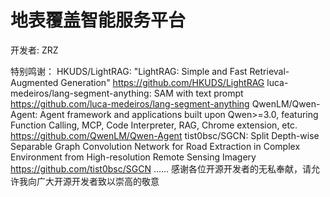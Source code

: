 # 地表覆盖智能服务平台

开发者: ZRZ

特别鸣谢：
HKUDS/LightRAG: "LightRAG: Simple and Fast Retrieval-Augmented Generation" https://github.com/HKUDS/LightRAG
luca-medeiros/lang-segment-anything: SAM with text prompt https://github.com/luca-medeiros/lang-segment-anything
QwenLM/Qwen-Agent: Agent framework and applications built upon Qwen>=3.0, featuring Function Calling, MCP, Code Interpreter, RAG, Chrome extension, etc. https://github.com/QwenLM/Qwen-Agent
tist0bsc/SGCN: Split Depth-wise Separable Graph Convolution Network for Road Extraction in Complex Environment from High-resolution Remote Sensing Imagery https://github.com/tist0bsc/SGCN
......
感谢各位开源开发者的无私奉献，请允许我向广大开源开发者致以崇高的敬意
